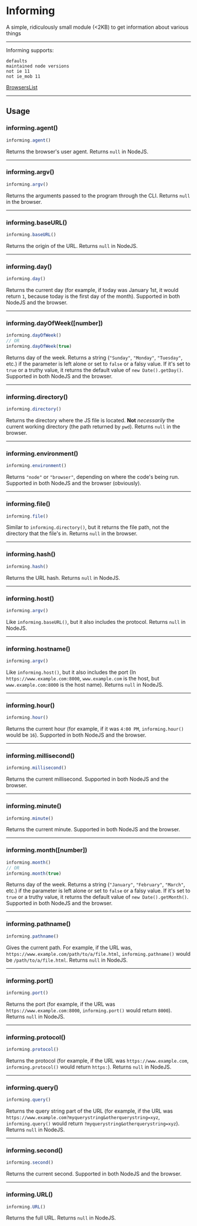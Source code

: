 # Informing
A simple, ridiculously small module (&lt;2KB) to get information about various things

---

Informing supports:
```none
defaults
maintained node versions
not ie 11
not ie_mob 11
```
[BrowsersList](https://github.com/browserslist/browserslist)

---

## Usage

### informing.agent()
```javascript
informing.agent()
```
Returns the browser's user agent. Returns `null` in NodeJS.

---

### informing.argv()
```javascript
informing.argv()
```
Returns the arguments passed to the program through the CLI. Returns `null` in the browser.

---

### informing.baseURL()
```javascript
informing.baseURL()
```
Returns the origin of the URL. Returns `null` in NodeJS.

---

### informing.day()
```javascript
informing.day()
```
Returns the current day (for example, if today was January 1st, it would return `1`, because today is the first day of the month). Supported in both NodeJS and the browser.

---

### informing.dayOfWeek([number])
```javascript
informing.dayOfWeek()
// OR
informing.dayOfWeek(true)
```
Returns day of the week. Returns a string (`"Sunday"`, `"Monday"`, `"Tuesday"`, etc.) if the parameter is left alone or set to `false` or a falsy value. If it's set to `true` or a truthy value, it returns the default value of `new Date().getDay()`. Supported in both NodeJS and the browser.

---

### informing.directory()
```javascript
informing.directory()
```
Returns the directory where the JS file is located. **Not** *necessarily* the current working directory (the path returned by `pwd`). Returns `null` in the browser.

---

### informing.environment()
```javascript
informing.environment()
```
Returns `"node"` or `"browser"`, depending on where the code's being run. Supported in both NodeJS and the browser (obviously).

---

### informing.file()
```javascript
informing.file()
```
Similar to `informing.directory()`, but it returns the file path, not the directory that the file's in. Returns `null` in the browser.

---

### informing.hash()
```javascript
informing.hash()
```
Returns the URL hash. Returns `null` in NodeJS.

---

### informing.host()
```javascript
informing.argv()
```
Like `informing.baseURL()`, but it also includes the protocol. Returns `null` in NodeJS.

---

### informing.hostname()
```javascript
informing.argv()
```
Like `informing.host()`, but it also includes the port (In `https://www.example.com:8000`, `www.example.com` is the host, but `www.example.com:8000` is the host name). Returns `null` in NodeJS.

---

### informing.hour()
```javascript
informing.hour()
```
Returns the current hour (for example, if it was `4:00 PM`, `informing.hour()` would be `16`). Supported in both NodeJS and the browser.

---

### informing.millisecond()
```javascript
informing.millisecond()
```
Returns the current millisecond. Supported in both NodeJS and the browser.

---

### informing.minute()
```javascript
informing.minute()
```
Returns the current minute. Supported in both NodeJS and the browser.

---

### informing.month([number])
```javascript
informing.month()
// OR
informing.month(true)
```
Returns day of the week. Returns a string (`"January"`, `"February"`, `"March"`, etc.) if the parameter is left alone or set to `false` or a falsy value. If it's set to `true` or a truthy value, it returns the default value of `new Date().getMonth()`. Supported in both NodeJS and the browser.

---

### informing.pathname()
```javascript
informing.pathname()
```
Gives the current path. For example, if the URL was, `https://www.example.com/path/to/a/file.html`, `informing.pathname()` would be `/path/to/a/file.html`. Returns `null` in NodeJS.

---

### informing.port()
```javascript
informing.port()
```
Returns the port (for example, if the URL was `https://www.example.com:8000`, `informing.port()` would return `8000`). Returns `null` in NodeJS.

---

### informing.protocol()
```javascript
informing.protocol()
```
Returns the protocol (for example, if the URL was `https://www.example.com`, `informing.protocol()` would return `https:`). Returns `null` in NodeJS.

---

### informing.query()
```javascript
informing.query()
```
Returns the query string part of the URL (for example, if the URL was `https://www.example.com?myquerystring&otherquerystring=xyz`, `informing.query()` would return `?myquerystring&otherquerystring=xyz`). Returns `null` in NodeJS.

---

### informing.second()
```javascript
informing.second()
```
Returns the current second. Supported in both NodeJS and the browser.

---

### informing.URL()
```javascript
informing.URL()
```
Returns the full URL. Returns `null` in NodeJS.
